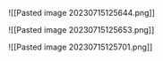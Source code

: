 ![[Pasted image 20230715125644.png]]

![[Pasted image 20230715125653.png]]

![[Pasted image 20230715125701.png]]